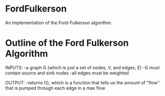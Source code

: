 # FordFulkerson
An implementation of the Ford-Fulkerson algorithm. 

# Outline of the Ford Fulkerson Algorithm
INPUTS: 
-a graph G (which is just a set of nodes, V, and edges, E)
-G must contain source and sink nodes
-all edges must be weighted

OUTPUT:
-returns f(), which is a function that tells us the amount
 of "flow" that is pumped through each edge in a max flow
